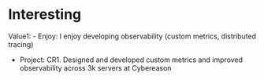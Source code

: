 # Interesting

Value1: - Enjoy: I enjoy developing observability (custom metrics, distributed tracing)
- Project: CR1. Designed and developed custom metrics and improved observability across 3k servers at Cybereason